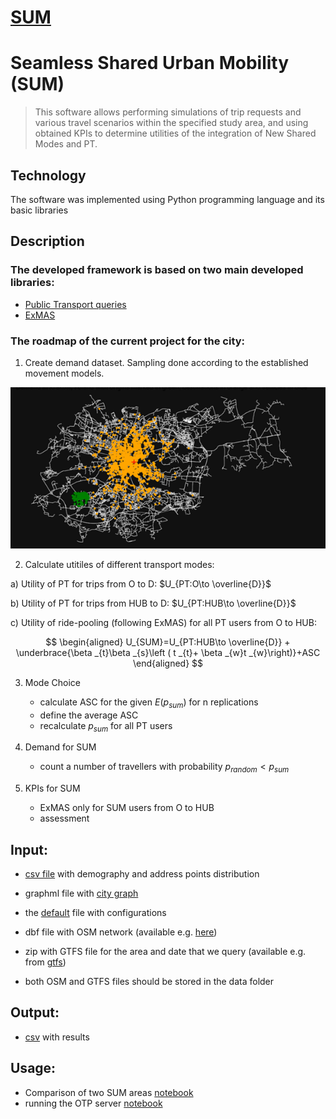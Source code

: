 # [SUM](https://sum-project.eu/)

# Seamless Shared Urban Mobility (SUM)
> This software allows performing simulations of trip requests and various travel scenarios within the specified study area, and using obtained KPIs to determine utilities of the integration of New Shared Modes and PT.
## Technology
The software was implemented using Python programming language and its basic libraries
## Description
### The developed framework is based on two main developed libraries:
* [Public Transport queries](https://github.com/RafalKucharskiPK/query_PT)
* [ExMAS](https://github.com/RafalKucharskiPK/ExMAS/tree/master/ExMAS)
### The roadmap of the current project for the city:
1) Create demand dataset. Sampling done according to the established movement models. 
     
 ![OD](https://github.com/OlhaShulikaUJ/SUM_project/blob/main/OD.png) 

2) Calculate utitiles of different transport modes:
   
  a) Utility of PT for trips from O to D: $U_{PT:O\to \overline{D}}$

  b) Utility of PT for trips from HUB to D: $U_{PT:HUB\to \overline{D}}$

  c) Utility of ride-pooling (following ExMAS) for all PT users from O to HUB:

$$
\begin{aligned}
 U_{SUM}=U_{PT:HUB\to \overline{D}} + \underbrace{\beta _{t}\beta _{s}\left ( t _{t}+ \beta _{w}t _{w}\right)}+ASC
\end{aligned}
$$

3) Mode Choice
   * сalculate ASC for the given $E(p_{sum})$ for n replications
   * define the average ASC 
   * recalculate $p_{sum}$ for all PT users

4) Demand for SUM
   * count a number of travellers with probability $p_{random} < p_{sum}$

5) KPIs for SUM
   * ExMAS only for SUM users from O to HUB
   * assessment


## Input:
* [csv file]((https://github.com/anniutina/SUM/blob/main/data/krk_demographic.csv)) with demography and address points distribution 
  
* graphml file with [city graph](https://github.com/anniutina/SUM/blob/main/ExMAS/data/graphs/Krakow.graphml)
* the [default](https://github.com/anniutina/SUM/blob/main/data/configs/default_SUM.json) file with configurations
  
* dbf file with OSM network (available e.g. [here](https://www.interline.io/osm/extracts/))
* zip with GTFS file for the area and date that we query (available e.g. from [gtfs](https://gtfs.ztp.krakow.pl/))
* both OSM and GTFS files should be stored in the data folder

## Output:
* [csv](https://github.com/anniutina/SUM/tree/main/results) with results

## Usage:
* Comparison of two SUM areas [notebook](https://github.com/anniutina/SUM/blob/main/sum_main.ipynb)
* running the OTP server [notebook](https://github.com/OlhaShulikaUJ/SUM_project/blob/main/PT/run%20OTP%20server-KRK.ipynb)
